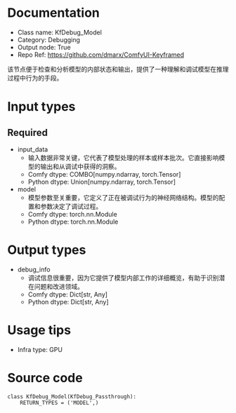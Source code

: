 # Documentation
- Class name: KfDebug_Model
- Category: Debugging
- Output node: True
- Repo Ref: https://github.com/dmarx/ComfyUI-Keyframed

该节点便于检查和分析模型的内部状态和输出，提供了一种理解和调试模型在推理过程中行为的手段。

# Input types
## Required
- input_data
    - 输入数据非常关键，它代表了模型处理的样本或样本批次。它直接影响模型的输出和从调试中获得的洞察。
    - Comfy dtype: COMBO[numpy.ndarray, torch.Tensor]
    - Python dtype: Union[numpy.ndarray, torch.Tensor]
- model
    - 模型参数至关重要，它定义了正在被调试行为的神经网络结构。模型的配置和参数决定了调试过程。
    - Comfy dtype: torch.nn.Module
    - Python dtype: torch.nn.Module

# Output types
- debug_info
    - 调试信息很重要，因为它提供了模型内部工作的详细概览，有助于识别潜在问题和改进领域。
    - Comfy dtype: Dict[str, Any]
    - Python dtype: Dict[str, Any]

# Usage tips
- Infra type: GPU

# Source code
```
class KfDebug_Model(KfDebug_Passthrough):
    RETURN_TYPES = ('MODEL',)
```